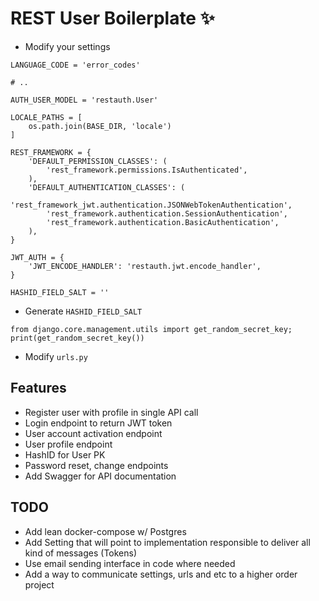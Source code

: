 # REST User Boilerplate :sparkles:

* Modify your settings

```
LANGUAGE_CODE = 'error_codes'

# ..

AUTH_USER_MODEL = 'restauth.User'

LOCALE_PATHS = [
    os.path.join(BASE_DIR, 'locale')
]

REST_FRAMEWORK = {
    'DEFAULT_PERMISSION_CLASSES': (
        'rest_framework.permissions.IsAuthenticated',
    ),
    'DEFAULT_AUTHENTICATION_CLASSES': (
        'rest_framework_jwt.authentication.JSONWebTokenAuthentication',
        'rest_framework.authentication.SessionAuthentication',
        'rest_framework.authentication.BasicAuthentication',
    ),
}

JWT_AUTH = {
    'JWT_ENCODE_HANDLER': 'restauth.jwt.encode_handler',
}

HASHID_FIELD_SALT = ''
```

* Generate `HASHID_FIELD_SALT`

`from django.core.management.utils import get_random_secret_key; print(get_random_secret_key())`

* Modify `urls.py`

## Features
- Register user with profile in single API call
- Login endpoint to return JWT token
- User account activation endpoint
- User profile endpoint
- HashID for User PK
- Password reset, change endpoints
- Add Swagger for API documentation

## TODO
- Add lean docker-compose w/ Postgres
- Add Setting that will point to implementation responsible to deliver all kind of messages (Tokens)
- Use email sending interface in code where needed
- Add a way to communicate settings, urls and etc to a higher order project
